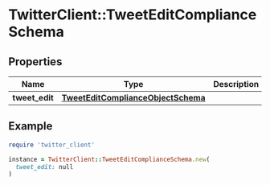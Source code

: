 # TwitterClient::TweetEditComplianceSchema

## Properties

| Name | Type | Description | Notes |
| ---- | ---- | ----------- | ----- |
| **tweet_edit** | [**TweetEditComplianceObjectSchema**](TweetEditComplianceObjectSchema.md) |  |  |

## Example

```ruby
require 'twitter_client'

instance = TwitterClient::TweetEditComplianceSchema.new(
  tweet_edit: null
)
```

